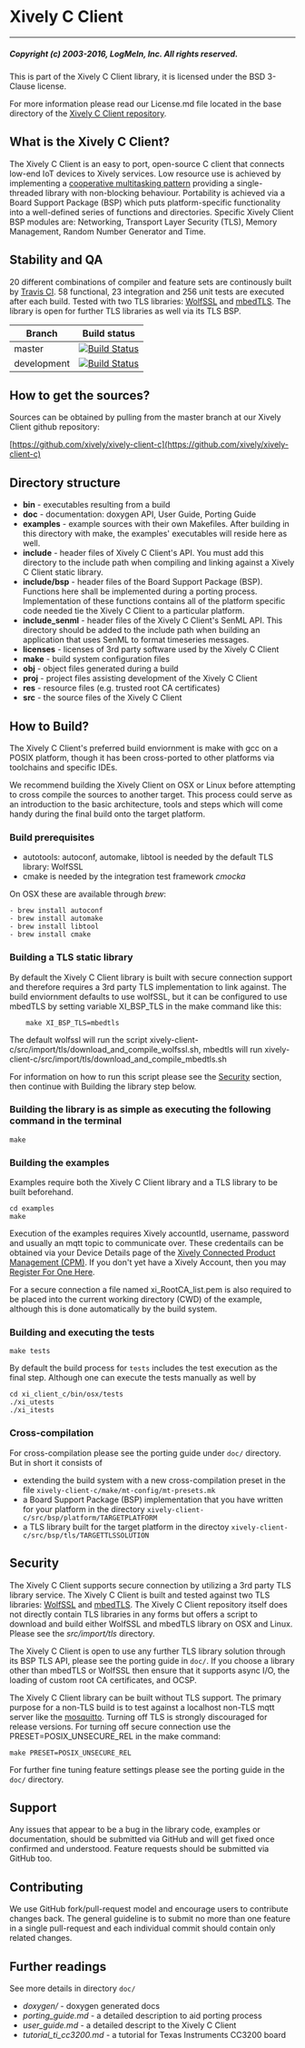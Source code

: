 # Xively C Client
___
##### Copyright (c) 2003-2016, LogMeIn, Inc. All rights reserved.

This is part of the Xively C Client library, it is licensed under the BSD 3-Clause license.

For more information please read our License.md file located in the base directory of the [Xively C Client repository](https://github.com/xively/xively-client-c).

## What is the Xively C Client?

The Xively C Client is an easy to port, open-source C client that connects low-end IoT devices to Xively services. Low resource use is achieved by implementing a [cooperative multitasking pattern](https://en.wikipedia.org/wiki/Cooperative_multitasking) providing a single-threaded library with non-blocking behaviour. Portability is achieved via a Board Support Package (BSP) which puts platform-specific functionality into a well-defined series of functions and directories. Specific Xively Client BSP modules are: Networking, Transport Layer Security (TLS), Memory Management, Random Number Generator and Time.

## Stability and QA

20 different combinations of compiler and feature sets are continously built by [Travis CI][travis-private-repo-page]. 58 functional, 23 integration and 256 unit tests are executed after each build. Tested with two TLS libraries: [WolfSSL](https://www.wolfssl.com) and [mbedTLS](https://tls.mbed.org). The library is open  for further TLS libraries as well via its TLS BSP.

Branch      | Build status
------------|-------------
master      | [![Build Status][travis-private-repo-icon-master]][travis-private-repo-page]
development | [![Build Status][travis-private-repo-icon-development]][travis-private-repo-page]

[travis-private-repo-page]: https://travis-ci.com/xively/xively-client-c
[travis-private-repo-icon-master]: https://travis-ci.com/xively/xively-client-c.svg?token=HazV3LTmDbqtLdnDxZX2&branch=master
[travis-private-repo-icon-development]: https://travis-ci.com/xively/xively-client-c.svg?token=HazV3LTmDbqtLdnDxZX2&branch=development

## How to get the sources?
Sources can be obtained by pulling from the master branch at our Xively Client github repository:

[https://github.com/xively/xively-client-c](https://github.com/xively/xively-client-c)

## Directory structure

- **bin** - executables resulting from a build
- **doc** - documentation: doxygen API, User Guide, Porting Guide
- **examples** - example sources with their own Makefiles. After building in this directory with make, the examples' executables will reside here as well.
- **include** - header files of Xively C Client's API. You must add this directory to the include path when compiling and linking against a Xively C Client static library.
- **include/bsp** - header files of the Board Support Package (BSP). Functions here shall be implemented during a porting process. Implementation of these functions contains all of the platform specific code needed tie the Xively C Client to a particular platform.
- **include_senml** - header files of the Xively C Client's SenML API. This directory should be added to the include path when building an application that uses SenML to format timeseries messages.
- **licenses** - licenses of 3rd party software used by the Xively C Client
- **make** - build system configuration files
- **obj** - object files generated during a build
- **proj** - project files assisting development of the Xively C Client
- **res** - resource files (e.g. trusted root CA certificates)
- **src** - the source files of the Xively C Client

## How to Build?

The Xively C Client's preferred build enviornment is make with gcc on a POSIX platform, though it has been cross-ported to other platforms via toolchains and specific IDEs.

We recommend building the Xively Client on OSX or Linux before attempting to cross compile the sources to another target. This process could serve as an introduction to the basic architecture, tools and steps which will come handy during the final build onto the target platform.

### Build prerequisites

- autotools: autoconf, automake, libtool is needed by the default TLS library: WolfSSL
- cmake is needed by the integration test framework _cmocka_

On OSX these are available through _brew_:

    - brew install autoconf
    - brew install automake
    - brew install libtool
    - brew install cmake

### Building a TLS static library

By default the Xively C Client library is built with secure connection support and therefore requires a 3rd party TLS implementation to link against. The build enviornment defaults to use wolfSSL, but it can be configured to use mbedTLS by setting variable XI_BSP_TLS in the make command like this:

        make XI_BSP_TLS=mbedtls

The default wolfssl will run the script xively-client-c/src/import/tls/download_and_compile_wolfssl.sh, mbedtls will run xively-client-c/src/import/tls/download_and_compile_mbedtls.sh

For information on how to run this script please see the [Security](#security) section, then continue with Building the library step below.

### Building the library is as simple as executing the following command in the terminal

    make

### Building the examples

Examples require both the Xively C Client library and a TLS library to be built beforehand.

    cd examples
    make

Execution of the examples requires Xively accountId, username, password and usually an mqtt topic to communicate over. These credentails can be obtained via your Device Details page of the [Xively Connected Product Management (CPM)](https://app.xively.com/login).  If you don't yet have a Xively Account, then you may [Register For One Here](https://app.xively.com/register).

For a secure connection a file named xi_RootCA_list.pem is also required to be placed into the current working directory (CWD) of the example, although this is done automatically by the build system.

### Building and executing the tests

    make tests

By default the build process for ```tests``` includes the test execution as the final step. Although one can execute the tests manually as well by

    cd xi_client_c/bin/osx/tests
    ./xi_utests
    ./xi_itests

### Cross-compilation

For cross-compilation please see the porting guide under ```doc/``` directory. But in short it consists of

- extending the build system with a new cross-compilation preset in the file ```xively-client-c/make/mt-config/mt-presets.mk```
- a Board Support Package (BSP) implementation that you have written for your platform in the directory ```xively-client-c/src/bsp/platform/TARGETPLATFORM```
- a TLS library built for the target platform in the directoy ```xively-client-c/src/bsp/tls/TARGETTLSSOLUTION```

## Security

The Xively C Client supports secure connection by utilizing a 3rd party TLS library service. The Xively C Client is built and tested against two TLS libraries: [WolfSSL](https://www.wolfssl.com) and [mbedTLS](https://tls.mbed.org). The Xively C Client repository itself does not directly contain TLS libraries in any forms but offers a script to download and build either WolfSSL and mbedTLS library on OSX and Linux.  Please  see the *src/import/tls* directory.

The Xively C Client is open to use any further TLS library solution through its BSP TLS API, please see the porting guide in ```doc/```. If you choose a library other than mbedTLS or WolfSSL then ensure that it supports async I/O, the loading of custom root CA certificates, and OCSP.

The Xively C Client library can be built without TLS support. The primary purpose for a non-TLS build is to test against a localhost non-TLS mqtt server like the [mosquitto](http://mosquitto.org). Turning off TLS is strongly discouraged for release versions. For turning off secure connection use the PRESET=POSIX_UNSECURE_REL in the make command:

    make PRESET=POSIX_UNSECURE_REL

For further fine tuning feature settings please see the porting guide in the ```doc/``` directory.

## Support

Any issues that appear to be a bug in the library code, examples or documentation,
should be submitted via GitHub and will get fixed once confirmed and understood.
Feature requests should be submitted via GitHub too.

## Contributing

We use GitHub fork/pull-request model and encourage users to contribute
changes back. The general guideline is to submit no more than one feature
in a single pull-request and each individual commit should contain only
related changes.

## Further readings

See more details in directory ```doc/```

- *doxygen/* - doxygen generated docs
- *porting_guide.md* - a detailed description to aid porting process
- *user_guide.md* - a detailed descript to the Xively C Client
- *tutorial_ti_cc3200.md* - a tutorial for Texas Instruments CC3200 board
